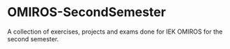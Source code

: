 # OMIROS-SecondSemester
A collection of exercises, projects and exams done for IEK OMIROS for the second semester.
